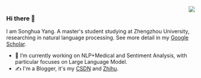 <img align="right" src="https://github-readme-stats.vercel.app/api?username=suprityoung&show_icons=true" />

### Hi there 👋

I am Songhua Yang. A master's student studying at Zhengzhou University, researching in natural language processing. See more detail in my [Google Scholar](https://scholar.google.com/citations?user=uGBdAbgAAAAJ&hl=zh-CN).

- 🔭 I’m currently working on NLP+Medical and Sentiment Analysis, with particular focuses on Large Language Model.
- ✍️ I'm a Blogger, it's my [CSDN](https://suprit.blog.csdn.net/) and [Zhihu](https://www.zhihu.com/people/tou-kao-liao-sui-yue).
